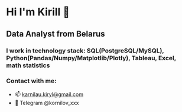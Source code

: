 # Hi I'm Kirill 👋
## Data Analyst from Belarus
### I work in technology stack: SQL(PostgreSQL/MySQL), Python(Pandas/Numpy/Matplotlib/Plotly), Tableau, Excel, math statistics
### Contact with me:
- 📫 karnilau.kiryl@gmail.com
- 💬 Telegram @kornilov_xxx
